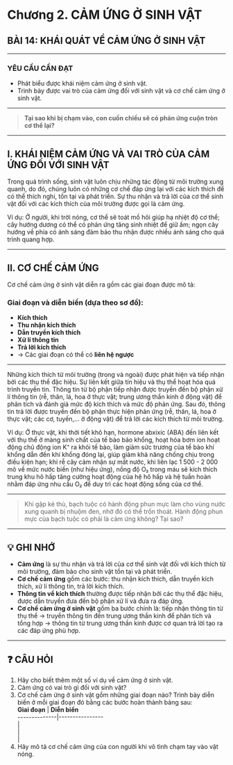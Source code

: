# Chương 2. CẢM ỨNG Ở SINH VẬT  
## BÀI 14: KHÁI QUÁT VỀ CẢM ỨNG Ở SINH VẬT  

---

### YÊU CẦU CẦN ĐẠT

- Phát biểu được khái niệm cảm ứng ở sinh vật.  
- Trình bày được vai trò của cảm ứng đối với sinh vật và cơ chế cảm ứng ở sinh vật.

---

> **Tại sao khi bị chạm vào, con cuốn chiếu sẽ có phản ứng cuộn tròn cơ thể lại?**

---

## I. KHÁI NIỆM CẢM ỨNG VÀ VAI TRÒ CỦA CẢM ỨNG ĐỐI VỚI SINH VẬT

Trong quá trình sống, sinh vật luôn chịu những tác động từ môi trường xung quanh, do đó, chúng luôn có những cơ chế đáp ứng lại với các kích thích để có thể thích nghi, tồn tại và phát triển. Sự thu nhận và trả lời của cơ thể sinh vật đối với các kích thích của môi trường được gọi là cảm ứng.  

Ví dụ: Ở người, khi trời nóng, cơ thể sẽ toát mồ hôi giúp hạ nhiệt độ cơ thể; cây hướng dương có thể có phản ứng tăng sinh nhiệt để giữ ấm; ngọn cây hướng về phía có ánh sáng đảm bảo thu nhận được nhiều ánh sáng cho quá trình quang hợp.

---

## II. CƠ CHẾ CẢM ỨNG

Cơ chế cảm ứng ở sinh vật diễn ra gồm các giai đoạn được mô tả:

### Giai đoạn và diễn biến (dựa theo sơ đồ):

- **Kích thích**
- **Thu nhận kích thích**
- **Dẫn truyền kích thích**
- **Xử lí thông tin**
- **Trả lời kích thích**
- → Các giai đoạn có thể có **liên hệ ngược**

---

Những kích thích từ môi trường (trong và ngoài) được phát hiện và tiếp nhận bởi các thụ thể đặc hiệu. Sự liên kết giữa tín hiệu và thụ thể hoạt hóa quá trình truyền tin. Thông tin từ bộ phận tiếp nhận được truyền đến bộ phận xử lí thông tin (rễ, thân, lá, hoa ở thực vật; trung ương thần kinh ở động vật) để phân tích và đánh giá mức độ kích thích và mức độ phản ứng. Sau đó, thông tin trả lời được truyền đến bộ phận thực hiện phản ứng (rễ, thân, lá, hoa ở thực vật; các cơ, tuyến,... ở động vật) để trả lời các kích thích từ môi trường.  

Ví dụ: Ở thực vật, khi thời tiết khô hạn, hormone abxixic (ABA) đến liên kết với thụ thể ở màng sinh chất của tế bào bảo khổng, hoạt hóa bơm ion hoạt động chủ động ion K⁺ ra khỏi tế bào, làm giảm sức trương của tế bào khí khổng dẫn đến khí khổng đóng lại, giúp giảm khả năng chống chịu trong điều kiện hạn; khi rễ cây cảm nhận sự mất nước, khi liên lạc 1 500 - 2 000 mô về mức nước biến (như hiệu ứng), nồng độ O₂ trong máu sẽ kích thích trung khu hô hấp tăng cường hoạt động của hệ hô hấp và hệ tuần hoàn nhằm đáp ứng nhu cầu O₂ để duy trì các hoạt động sống của cơ thể.

---

> Khi gặp kẻ thù, bạch tuộc có hành động phun mực làm cho vùng nước xung quanh bị nhuộm đen, nhờ đó có thể trốn thoát. Hành động phun mực của bạch tuộc có phải là cảm ứng không? Tại sao?

---

## 💡 GHI NHỚ

- **Cảm ứng** là sự thu nhận và trả lời của cơ thể sinh vật đối với kích thích từ môi trường, đảm bảo cho sinh vật tồn tại và phát triển.  
- **Cơ chế cảm ứng** gồm các bước: thu nhận kích thích, dẫn truyền kích thích, xử lí thông tin, trả lời kích thích.  
- **Thông tin về kích thích** thường được tiếp nhận bởi các thụ thể đặc hiệu, được dẫn truyền đưa đến bộ phận xử lí và đưa ra đáp ứng.  
- **Cơ chế cảm ứng ở sinh vật** gồm ba bước chính là: tiếp nhận thông tin từ thụ thể → truyền thông tin đến trung ương thần kinh để phân tích và tổng hợp → thông tin từ trung ương thần kinh được cơ quan trả lời tạo ra các đáp ứng phù hợp.

---

## ❓ CÂU HỎI

1. Hãy cho biết thêm một số ví dụ về cảm ứng ở sinh vật.  
2. Cảm ứng có vai trò gì đối với sinh vật?  
3. Cơ chế cảm ứng ở sinh vật gồm những giai đoạn nào? Trình bày diễn biến ở mỗi giai đoạn đó bằng các bước hoàn thành bảng sau:  
   **Giai đoạn** | **Diễn biến**  
   --------------|----------------  
                 |  
                 |  
                 |  
4. Hãy mô tả cơ chế cảm ứng của con người khi vô tình chạm tay vào vật nóng.

